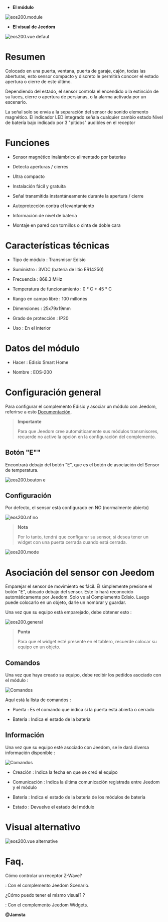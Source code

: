 -   **El módulo**

![eos200.module](images/eos200/eos200.module.jpg)

-   **El visual de Jeedom**

![eos200.vue defaut](images/eos200/eos200.vue-defaut.jpg)

Resumen 
======

Colocado en una puerta, ventana, puerta de garaje, cajón, todas las aberturas, esto
sensor compacto y discreto le permitirá conocer el estado
apertura o cierre de este último.

Dependiendo del estado, el sensor controla el encendido o la extinción de su
luces, cierre o apertura de persianas, o la
alarma activada por un escenario.

La señal solo se envía a la separación del sensor de sonido
elemento magnético. El indicador LED integrado señala cualquier cambio
estado Nivel de batería bajo indicado por 3 "pitidos" audibles en el
receptor

Funciones 
=========

-   Sensor magnético inalámbrico alimentado por baterías

-   Detecta aperturas / cierres

-   Ultra compacto

-   Instalación fácil y gratuita

-   Señal transmitida instantáneamente durante la apertura / cierre

-   Autoprotección contra el levantamiento

-   Información de nivel de batería

-   Montaje en pared con tornillos o cinta de doble cara

Características técnicas 
===========================

-   Tipo de módulo : Transmisor Edisio

-   Suministro : 3VDC (batería de litio ER14250)

-   Frecuencia : 868.3 MHz

-   Temperatura de funcionamiento : 0 ° C + 45 ° C

-   Rango en campo libre : 100 millones

-   Dimensiones : 25x79x19mm

-   Grado de protección : IP20

-   Uso : En el interior

Datos del módulo 
=================

-   Hacer : Edisio Smart Home

-   Nombre : EOS-200

Configuración general 
======================

Para configurar el complemento Edisio y asociar un módulo con Jeedom,
referirse a esto
[Documentación](https://www.jeedom.fr/doc/Documentación/plugins/edisio/es_ES/edisio.html).

> **Importante**
>
> Para que Jeedom cree automáticamente sus módulos transmisores, recuerde
> no active la opción en la configuración del complemento.

Botón "E"" 
----------

Encontrará debajo del botón "E", que es el botón de asociación del
Sensor de temperatura.

![eos200.bouton e](images/eos200/eos200.bouton-e.jpg)

Configuración 
-------------

Por defecto, el sensor está configurado en NO (normalmente abierto)

![eos200.nf no](images/eos200/eos200.nf-no.jpg)

> **Nota**
>
> Por lo tanto, tendrá que configurar su sensor, si desea tener un
> widget con una puerta cerrada cuando está cerrada.

![eos200.mode](images/eos200/eos200.mode.jpg)

Asociación del sensor con Jeedom 
===============================

Emparejar el sensor de movimiento es fácil. Él
simplemente presione el botón "E", ubicado debajo del sensor. Este lo hará
reconocido automáticamente por Jeedom. Solo ve al
Complemento Edisio. Luego puede colocarlo en un objeto, darle un
nombrar y guardar.

Una vez que su equipo está emparejado, debe obtener esto :

![eos200.general](images/eos200/eos200.general.jpg)

> **Punta**
>
> Para que el widget esté presente en el tablero, recuerde colocar
> su equipo en un objeto.

Comandos 
---------

Una vez que haya creado su equipo, debe recibir los pedidos
asociado con el módulo :

![Comandos](images/eos200/eos200.commandes.jpg)

Aquí está la lista de comandos :

-   Puerta : Es el comando que indica si la puerta está abierta o
    cerrado

-   Batería : Indica el estado de la batería

Información 
------------

Una vez que su equipo esté asociado con Jeedom, se le dará diversa información
disponible :

![Comandos](images/eos200/eos200.informations.jpg)

-   Creación : Indica la fecha en que se creó el equipo

-   Comunicación : Indica la última comunicación registrada entre
    Jeedom y el módulo

-   Batería : Indica el estado de la batería de los módulos de batería

-   Estado : Devuelve el estado del módulo

Visual alternativo 
=================

![eos200.vue alternative](images/eos200/eos200.vue-alternative.jpg)

Faq. 
======

Cómo controlar un receptor Z-Wave?

:   Con el complemento Jeedom Scenario.

¿Cómo puedo tener el mismo visual? ?

:   Con el complemento Jeedom Widgets.

**@Jamsta**
